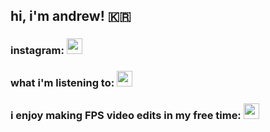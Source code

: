 ## hi, i'm andrew! 🇰🇷

### instagram: <a href="https://www.instagram.com/jungmkn/" target="blank"><img align="" src="https://upload.wikimedia.org/wikipedia/commons/9/95/Instagram_logo_2022.svg" height="25" /></a>

### what i'm listening to: <a href="https://open.spotify.com/user/f0olish" target="blank"><img align="" src="https://upload.wikimedia.org/wikipedia/commons/8/84/Spotify_icon.svg" height="25" /></a>

### i enjoy making FPS video edits in my free time: <a href="https://www.youtube.com/channel/UCbVCQ4ZY_RM0rDNgPzGL0AQ" target="blank"><img align="" src="https://upload.wikimedia.org/wikipedia/commons/thumb/0/09/YouTube_full-color_icon_%282017%29.svg/318px-YouTube_full-color_icon_%282017%29.svg.png?20211015074811" height="25" /></a>

<!--
**aykk/aykk** is a ✨ _special_ ✨ repository because its `README.md` (this file) appears on your GitHub profile.

Here are some ideas to get you started:

- 🔭 I’m currently working on ...
- 🌱 I’m currently learning ...
- 👯 I’m looking to collaborate on ...
- 🤔 I’m looking for help with ...
- 💬 Ask me about ...
- 📫 How to reach me: ...
- 😄 Pronouns: ...
- ⚡ Fun fact: ...
-->
